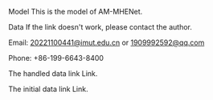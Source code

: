 Model
This is the model of AM-MHENet.

Data
If the link doesn't work, please contact the author.

Email: 20221100441@imut.edu.cn or 1909992592@qq.com

Phone: +86-199-6643-8400

The handled data link Link.

The initial data link Link.
